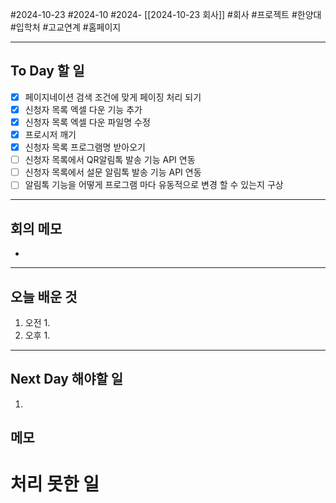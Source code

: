 #2024-10-23 #2024-10 #2024- [[2024-10-23 회사]]
#회사 #프로젝트 #한양대 #입학처 #고교연계 #홈페이지

---
## To Day 할 일
- [x] 페이지네이션 검색 조건에 맞게 페이징 처리 되기
- [x] 신청자 목록 엑셀 다운 기능 추가 
- [x] 신청자 목록 엑셀 다운 파일명 수정
- [x] 프로시저 깨기 
- [x] 신청자 목록 프로그램명 받아오기
- [ ] 신청자 목록에서 QR알림톡 발송 기능 API  연동
- [ ] 신청자 목록에서 설문 알림톡 발송 기능 API 연동
- [ ] 알림톡 기능을 어떻게 프로그램 마다 유동적으로 변경 할 수 있는지 구상
---
## 회의 메모
- 
---
## 오늘 배운 것
1. 오전
    1. 
2. 오후
    1. 
---
## Next Day 해야할 일
1. 


## 메모


# 처리 못한 일